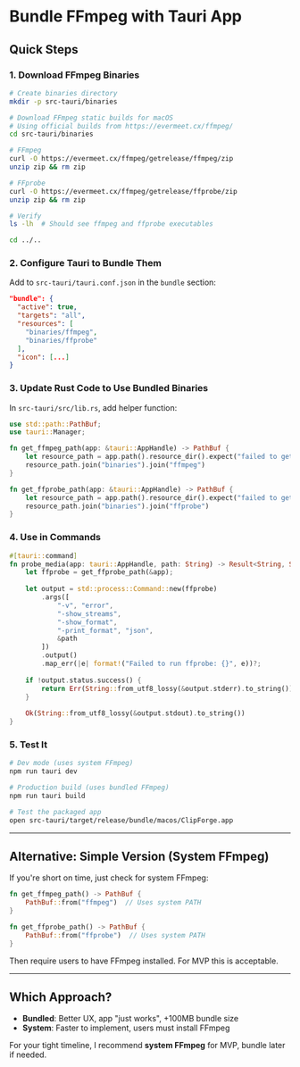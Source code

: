 # Bundle FFmpeg with Tauri App

## Quick Steps

### 1. Download FFmpeg Binaries

```bash
# Create binaries directory
mkdir -p src-tauri/binaries

# Download FFmpeg static builds for macOS
# Using official builds from https://evermeet.cx/ffmpeg/
cd src-tauri/binaries

# FFmpeg
curl -O https://evermeet.cx/ffmpeg/getrelease/ffmpeg/zip
unzip zip && rm zip

# FFprobe
curl -O https://evermeet.cx/ffmpeg/getrelease/ffprobe/zip
unzip zip && rm zip

# Verify
ls -lh  # Should see ffmpeg and ffprobe executables

cd ../..
```

### 2. Configure Tauri to Bundle Them

Add to `src-tauri/tauri.conf.json` in the `bundle` section:

```json
"bundle": {
  "active": true,
  "targets": "all",
  "resources": [
    "binaries/ffmpeg",
    "binaries/ffprobe"
  ],
  "icon": [...]
}
```

### 3. Update Rust Code to Use Bundled Binaries

In `src-tauri/src/lib.rs`, add helper function:

```rust
use std::path::PathBuf;
use tauri::Manager;

fn get_ffmpeg_path(app: &tauri::AppHandle) -> PathBuf {
    let resource_path = app.path().resource_dir().expect("failed to get resource dir");
    resource_path.join("binaries").join("ffmpeg")
}

fn get_ffprobe_path(app: &tauri::AppHandle) -> PathBuf {
    let resource_path = app.path().resource_dir().expect("failed to get resource dir");
    resource_path.join("binaries").join("ffprobe")
}
```

### 4. Use in Commands

```rust
#[tauri::command]
fn probe_media(app: tauri::AppHandle, path: String) -> Result<String, String> {
    let ffprobe = get_ffprobe_path(&app);
    
    let output = std::process::Command::new(ffprobe)
        .args([
            "-v", "error",
            "-show_streams",
            "-show_format",
            "-print_format", "json",
            &path
        ])
        .output()
        .map_err(|e| format!("Failed to run ffprobe: {}", e))?;
    
    if !output.status.success() {
        return Err(String::from_utf8_lossy(&output.stderr).to_string());
    }
    
    Ok(String::from_utf8_lossy(&output.stdout).to_string())
}
```

### 5. Test It

```bash
# Dev mode (uses system FFmpeg)
npm run tauri dev

# Production build (uses bundled FFmpeg)
npm run tauri build

# Test the packaged app
open src-tauri/target/release/bundle/macos/ClipForge.app
```

---

## Alternative: Simple Version (System FFmpeg)

If you're short on time, just check for system FFmpeg:

```rust
fn get_ffmpeg_path() -> PathBuf {
    PathBuf::from("ffmpeg")  // Uses system PATH
}

fn get_ffprobe_path() -> PathBuf {
    PathBuf::from("ffprobe")  // Uses system PATH
}
```

Then require users to have FFmpeg installed. For MVP this is acceptable.

---

## Which Approach?

- **Bundled**: Better UX, app "just works", +100MB bundle size
- **System**: Faster to implement, users must install FFmpeg

For your tight timeline, I recommend **system FFmpeg** for MVP, bundle later if needed.

